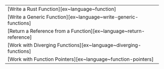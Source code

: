 ||
|--------|
| [Write a Rust Function][ex~language~function] |
| [Write a Generic Function][ex~language~write-generic-functions] |
| [Return a Reference from a Function][ex~language~return-reference] |
| [Work with Diverging Functions][ex~language~diverging-functions] |
| [Work with Function Pointers][ex~language~function-pointers] |
